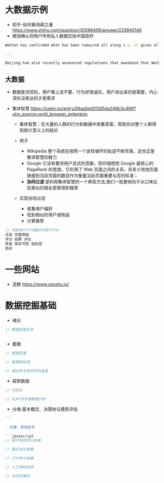 # 大数据示例

- 知乎-如何看待薛之谦 <https://www.zhihu.com/question/30586406/answer/233840140>
- 微信确认将用户所有私人数据交给中国政府

```javascript
WeChat has confirmed what has been rumoured all along i.e. it gives all user information to the Chinese government. The popular app in a privacy statement is now informing the users that virtually all the private user information will be disclosed to the authorities.

...

Beijing had also recently announced regulations that mandated that WeChat users will be liable and persecuted for any information posted in the group that the government considered as objectionable.
```

## 大数据

- 数据是测谎机，用户嘴上说不要，行为却很诚实。用户讲出来的是需要，内心深处没表达的才是需求
- 集体智慧 <https://juejin.im/entry/59aa5e92f265da246b3c4f4f?utm_source=gold_browser_extension>

  - 集体智慧：在大量的人群的行为和数据中收集答案，帮助你对整个人群得到统计意义上的结论
  - 例子

    - Wikipedia 整个系统在按照一个良性循环的轨迹不断完善，这也正是集体智慧的魅力
    - Google 它没有要求用户显式的贡献，但仔细想想 Google 最核心的 PageRank 的思想，它利用了 Web 页面之间的关系，将多少其他页面链接到当前页面的数目作为衡量当前页面重要与否的标准；
    - **协同过滤** 是利用集体智慧的一个典型方法,我们一般更倾向于从口味比较类似的朋友那里得到推荐

  - 实现协同过滤

    - 收集用户偏好
    - 找到相似的用户或物品
    - 计算推荐

```javascript
// 判断用户行为偏好的用户行为
点击 页面停留
评分 投票 评论
转发 保存书签 贴标签
购买
```

# 一些网站

- 造数 <https://www.zaoshu.io/>

# 数据挖掘基础

- 绪论

```javascript
// 数据挖掘任务
`
```

- 数据

```javascript
// 数据质量

// 数据预处理

// 相似性与相异性的度量
```

- 探索数据

```javascript
// 可视化

// OLAP和多维数据分析
```

- 分类:基本概念、决策树与模型评估

````javascript
```

- 分类：其他技术

```javascript
// 基于规则的分类器

// 最近邻分类器

// 贝叶斯分类器

// 人工神经网络

// 支持向量机
````
